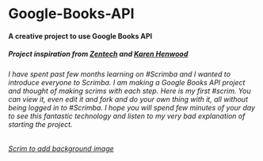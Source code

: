 # Google-Books-API
#### A creative project to use Google Books API
##### Project inspiration from [Zentech](https://youtu.be/bsZKDIaij-A) and [Karen Henwood](https://codepen.io/karenhenwood/pen/ybQYxO)
###### I have spent past few months learning on #Scrimba and I wanted to introduce everyone to Scrimba. I am making a Google Books API project and thought of making scrims with each step. Here is my first #scrim. You can view it, even edit it and fork and do your own thing with it, all without being logged in to #Scrimba. I hope you will spend few minutes of your day to see this fantastic technology and listen to my very bad explanation of starting the project.

###### [Scrim to add background image](https://scrimba.com/scrim/cvN37BT8)
